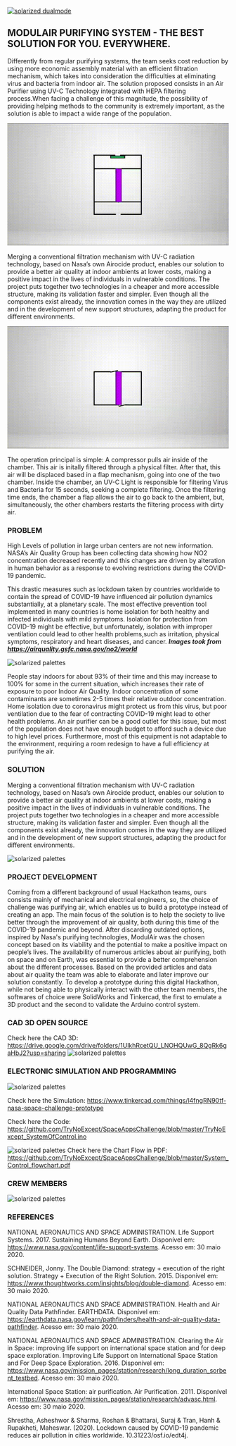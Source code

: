 
[![solarized dualmode](https://github.com/TryNoExcept/SpaceAppsChallenge/blob/master/EZJVrWYWAAUgPPL.jpg)](#features)

## MODULAIR PURIFYING SYSTEM - THE BEST SOLUTION FOR YOU. EVERYWHERE.

Differently from regular purifying systems, the team seeks cost reduction by using more economic assembly material with an efficient filtration mechanism, which takes into consideration the difficulties at eliminating virus and bacteria from indoor air. The solution proposed consists in an Air Purifier using UV-C Technology integrated with HEPA filtering process.When facing a challenge of this magnitude, the possibility of providing helping methods to the community is extremely important, as the solution is able to impact a wide range of the population.

![](WhatsApp-Video-2020-05-31-at-4.16.29-PM.gif)

Merging a conventional filtration mechanism with UV-C radiation technology, based on Nasa’s own Airocide product, enables our solution to provide a better air quality at indoor ambients at lower costs, making a positive impact in the lives of individuals in vulnerable conditions. The project puts together two technologies in a cheaper and more accessible structure, making its validation faster and simpler. Even though all the components exist already, the innovation comes in the way they are utilized and in the development of new support structures, adapting the product for different environments.

![](WhatsApp-Video-2020-05-31-at-4.20.58-PM.gif)

The operation principal is simple: A compressor pulls air inside of the chamber. This air is initally filtered through a physical filter. After that, this air will be displaced based in a flap mechanism, going into one of the two chamber. Inside the chamber, an UV-C Light is responsible for filtering Virus and Bacteria for 15 seconds, seeking a complete filtering. Once the filtering time ends, the chamber a flap allows the air to go back to the ambient, but, simultaneously, the other chambers restarts the filtering process with dirty air. 

### PROBLEM
High Levels of pollution in large urban centers are not new information. NASA’s Air Quality Group has been collecting data showing how NO2 concentration decreased recently and this changes are driven by alteration in human behavior as a response to evolving restrictions during the COVID-19 pandemic.


This drastic measures such as lockdown taken by countries worldwide to contain the spread of COVID-19 have influenced air pollution dynamics substantially, at a planetary scale. The most effective prevention tool implemented in many countries is home isolation for both healthy and infected individuals with mild symptoms. Isolation for protection from COVID-19 might be effective, but unfortunately, isolation with improper ventilation could lead to other health problems,such as irritation, physical symptoms, respiratory and heart diseases, and cancer. 
***Images took from https://airquality.gsfc.nasa.gov/no2/world***

![solarized palettes](https://github.com/TryNoExcept/SpaceAppsChallenge/blob/master/airquality.PNG)

People stay indoors for about 93% of their time and this may increase to 100% for some in the current situation, which increases their rate of exposure to poor Indoor Air Quality. Indoor concentration of some contaminants are sometimes 2-5 times their relative outdoor concentration. Home isolation due to coronavirus might protect us from this virus, but poor ventilation due to the fear of contracting COVID-19 might lead to other health problems. An air purifier can be a good outlet for this issue, but most of the population does not have enough budget to afford such a device due to high level prices. Furthermore, most of this equipment is not adaptable to the environment, requiring a room redesign to have a full efficiency at purifying the air. 

### SOLUTION
Merging a conventional filtration mechanism with UV-C radiation technology, based on Nasa’s own Airocide product, enables our solution to provide a better air quality at indoor ambients at lower costs, making a positive impact in the lives of individuals in vulnerable conditions. The project puts together two technologies in a cheaper and more accessible structure, making its validation faster and simpler. Even though all the components exist already, the innovation comes in the way they are utilized and in the development of new support structures, adapting the product for different environments.


![solarized palettes](https://github.com/TryNoExcept/SpaceAppsChallenge/blob/master/modulair.PNG)

### PROJECT DEVELOPMENT 

Coming from a different background of usual Hackathon teams, ours consists mainly of mechanical and electrical engineers, so, the choice of challenge was purifying air, which enables us to build a prototype instead of creating an app. 
The main focus of the solution is to help the society to live better through the improvement of air quality, both during this time of the COVID-19 pandemic and beyond. After discarding outdated options, inspired by Nasa's purifying technologies, ModulAir was the chosen concept based on its viability and the potential to make a positive impact on people’s lives. 
The availability of numerous articles about air purifying, both on space and on Earth, was essential to provide a better comprehension about the different processes. Based on the provided articles and data about air quality the team was able to elaborate and later improve our solution constantly.
To develop a prototype during this digital Hackathon, while not being able to physically interact with the other team members, the softwares of choice were SolidWorks and Tinkercad, the first to emulate a 3D product and the second to validate the Arduino control system.

### CAD 3D OPEN SOURCE

Check here the CAD 3D: https://drive.google.com/drive/folders/1UlkhRcetQU_LNOHQUwG_8QgRk6gaHbJ2?usp=sharing
![solarized palettes](https://github.com/TryNoExcept/SpaceAppsChallenge/blob/master/3d.png)

### ELECTRONIC SIMULATION AND PROGRAMMING 

![solarized palettes](https://github.com/TryNoExcept/SpaceAppsChallenge/blob/master/arduino.PNG)

Check here the Simulation: https://www.tinkercad.com/things/l4fngRN90tf-nasa-space-challenge-prototype

Check here the Code: https://github.com/TryNoExcept/SpaceAppsChallenge/blob/master/TryNoExcept_SystemOfControl.ino

![solarized palettes](https://github.com/TryNoExcept/SpaceAppsChallenge/blob/master/Fluxograma.png)
Check here the Chart Flow in PDF: https://github.com/TryNoExcept/SpaceAppsChallenge/blob/master/System_Control_flowchart.pdf

### CREW MEMBERS 

![solarized palettes](https://github.com/TryNoExcept/SpaceAppsChallenge/blob/master/teamcrew.jpg)

### REFERENCES

NATIONAL AERONAUTICS AND SPACE ADMINISTRATION. Life Support Systems. 2017. Sustaining Humans Beyond Earth. Disponível em: https://www.nasa.gov/content/life-support-systems. Acesso em: 30 maio 2020.

SCHNEIDER, Jonny. The Double Diamond: strategy + execution of the right solution. Strategy + Execution of the Right Solution. 2015. Disponível em: https://www.thoughtworks.com/insights/blog/double-diamond. Acesso em: 30 maio 2020.

NATIONAL AERONAUTICS AND SPACE ADMINISTRATION. Health and Air Quality Data Pathfinder. EARTHDATA. Disponível em: https://earthdata.nasa.gov/learn/pathfinders/health-and-air-quality-data-pathfinder. Acesso em: 30 maio 2020.

NATIONAL AERONAUTICS AND SPACE ADMINISTRATION. Clearing the Air in Space: improving life support on international space station and for deep space exploration. Improving Life Support on International Space Station and For Deep Space Exploration. 2016. Disponível em: https://www.nasa.gov/mission_pages/station/research/long_duration_sorbent_testbed. Acesso em: 30 maio 2020.

International Space Station: air purification. Air Purification. 2011. Disponível em: https://www.nasa.gov/mission_pages/station/research/advasc.html. Acesso em: 30 maio 2020.

Shrestha, Asheshwor & Sharma, Roshan & Bhattarai, Suraj & Tran, Hanh & Rupakheti, Maheswar. (2020). Lockdown caused by COVID-19 pandemic reduces air pollution in cities worldwide. 10.31223/osf.io/edt4j.
